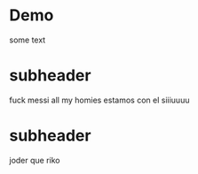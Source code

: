 # Demo

some text
# subheader

fuck messi all my homies estamos con el siiiuuuu

# subheader
joder que riko
